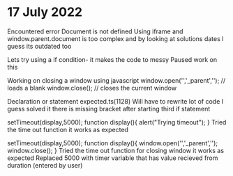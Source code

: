 # 17 July 2022

Encountered error Document is not defined
Using iframe and window.parent.document is too complex and by looking at solutions dates I guess its outdated too

Lets try using a if condition- it makes the code to messy
Paused work on this

Working on closing a window using javascript
window.open('','_parent','');  // loads a blank
window.close(); // closes the current window

Declaration or statement expected.ts(1128)
Will have to rewrite lot of code
I guess solved it there is missing bracket after starting third if statement

setTimeout(display,5000);
function display(){
    alert("Trying timeout");
}
Tried the time out function it works as expected

setTimeout(display,5000);
function display(){
    window.open('','_parent',''); 
    window.close();
}
Tried the time out function for closing window it works as expected
Replaced 5000 with timer variable that has value recieved from duration (entered by user)